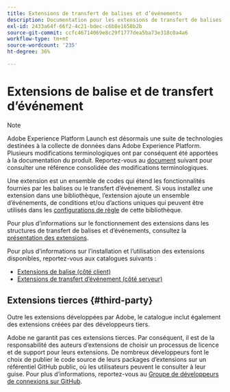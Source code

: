 ```yaml
---
title: Extensions de transfert de balises et d’événements
description: Documentation pour les extensions de transfert de balises et d’événements dans Adobe Experience Platform.
exl-id: 2433a64f-66f2-4c21-bdec-c6b8e1658b2b
source-git-commit: ccfc46714069e8c29f1777dea5ba73e318c0a4a6
workflow-type: tm+mt
source-wordcount: '235'
ht-degree: 36%

---
```


# Extensions de balise et de transfert d’événement

>[!NOTE]
>
>Adobe Experience Platform Launch est désormais une suite de technologies destinées à la collecte de données dans Adobe Experience Platform. Plusieurs modifications terminologiques ont par conséquent été apportées à la documentation du produit. Reportez-vous au [document](../term-updates.md) suivant pour consulter une référence consolidée des modifications terminologiques.

Une extension est un ensemble de codes qui étend les fonctionnalités fournies par les balises ou le transfert d’événement. Si vous installez une extension dans une bibliothèque, l’extension ajoute un ensemble d’événements, de conditions et/ou d’actions uniques qui peuvent être utilisés dans les [configurations de règle](../ui/managing-resources/rules.md) de cette bibliothèque.

Pour plus d’informations sur le fonctionnement des extensions dans les structures de transfert de balises et d’événements, consultez la [présentation des extensions](../ui/managing-resources/extensions/overview.md).

Pour plus d’informations sur l’installation et l’utilisation des extensions disponibles, reportez-vous aux catalogues suivants :

* [Extensions de balise (côté client)](./client/overview.md)
* [Extensions de transfert d’événement (côté serveur)](./server/overview.md)

## Extensions tierces {#third-party}

Outre les extensions développées par Adobe, le catalogue inclut également des extensions créées par des développeurs tiers.

Adobe ne garantit pas ces extensions tierces. Par conséquent, il est de la responsabilité des auteurs d’extensions de choisir un processus de licence et de support pour leurs extensions. De nombreux développeurs font le choix de publier le code source de leurs packages d’extensions sur un référentiel GitHub public, où les utilisateurs peuvent le consulter à leur guise. Pour plus d’informations, reportez-vous au [Groupe de développeurs de connexions sur GitHub](https://github.com/Connections-Developers).

